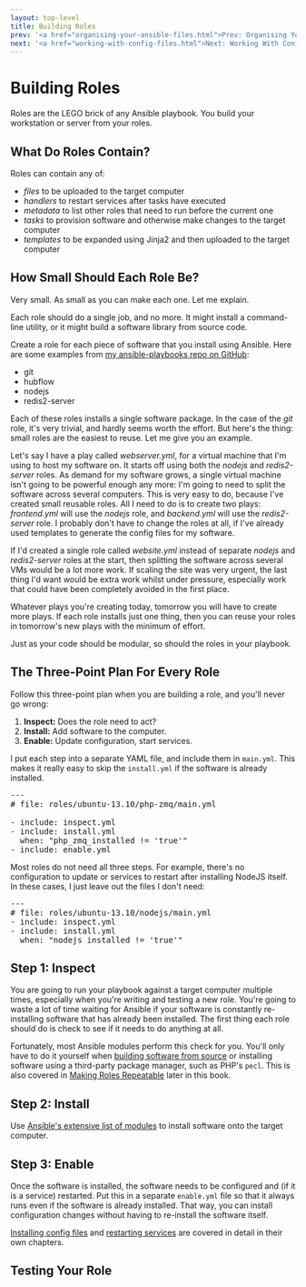 ```yaml
---
layout: top-level
title: Building Roles
prev: '<a href="organising-your-ansible-files.html">Prev: Organising Your Ansible Files</a>'
next: '<a href="working-with-config-files.html">Next: Working With Config Files</a>'
---
```


# Building Roles

Roles are the LEGO brick of any Ansible playbook. You build your workstation or server from your roles.

## What Do Roles Contain?

Roles can contain any of:

* _files_ to be uploaded to the target computer
* _handlers_ to restart services after tasks have executed
* _metadata_ to list other roles that need to run before the current one
* _tasks_ to provision software and otherwise make changes to the target computer
* _templates_ to be expanded using Jinja2 and then uploaded to the target computer

## How Small Should Each Role Be?

Very small.  As small as you can make each one.  Let me explain.

Each role should do a single job, and no more.  It might install a command-line utility, or it might build a software library from source code.

Create a role for each piece of software that you install using Ansible.  Here are some examples from [my ansible-playbooks repo on GitHub](https://github.com/stuartherbert/ansible-playbooks):

* git
* hubflow
* nodejs
* redis2-server

Each of these roles installs a single software package.  In the case of the _git_ role, it's very trivial, and hardly seems worth the effort.  But here's the thing: small roles are the easiest to reuse.  Let me give you an example.

Let's say I have a play called _webserver.yml_, for a virtual machine that I'm using to host my software on.  It starts off using both the _nodejs_ and _redis2-server_ roles.  As demand for my software grows, a single virtual machine isn't going to be powerful enough any more: I'm going to need to split the software across several computers.  This is very easy to do, because I've created small reusable roles.  All I need to do is to create two plays: _frontend.yml_ will use the _nodejs_ role, and _backend.yml_ will use the _redis2-server_ role.  I probably don't have to change the roles at all, if I've already used templates to generate the config files for my software.

If I'd created a single role called _website.yml_ instead of separate _nodejs_ and _redis2-server_ roles at the start, then splitting the software across several VMs would be a lot more work.  If scaling the site was very urgent, the last thing I'd want would be extra work whilst under pressure, especially work that could have been completely avoided in the first place.

Whatever plays you're creating today, tomorrow you will have to create more plays.  If each role installs just one thing, then you can reuse your roles in tomorrow's new plays with the minimum of effort.

Just as your code should be modular, so should the roles in your playbook.

## The Three-Point Plan For Every Role

Follow this three-point plan when you are building a role, and you'll never go wrong:

1. __Inspect:__ Does the role need to act?
1. __Install:__ Add software to the computer.
1. __Enable:__ Update configuration, start services.

I put each step into a separate YAML file, and include them in `main.yml`.  This makes it really easy to skip the `install.yml` if the software is already installed.

<pre>
---
# file: roles/ubuntu-13.10/php-zmq/main.yml

- include: inspect.yml
- include: install.yml
  when: "php_zmq_installed != 'true'"
- include: enable.yml
</pre>

Most roles do not need all three steps.  For example, there's no configuration to update or services to restart after installing NodeJS itself.  In these cases, I just leave out the files I don't need:

<pre>
---
# file: roles/ubuntu-13.10/nodejs/main.yml
- include: inspect.yml
- include: install.yml
  when: "nodejs_installed != 'true'"
</pre>

## Step 1: Inspect

You are going to run your playbook against a target computer multiple times, especially when you're writing and testing a new role.  You're going to waste a lot of time waiting for Ansible if your software is constantly re-installing software that has already been installed.  The first thing each role should do is check to see if it needs to do anything at all.

Fortunately, most Ansible modules perform this check for you.  You'll only have to do it yourself when [building software from source](building-software-from-source.html) or installing software using a third-party package manager, such as PHP's `pecl`.  This is also covered in [Making Roles Repeatable](making-roles-repeatable.html) later in this book.

## Step 2: Install

Use [Ansible's extensive list of modules](http://docs.ansible.com/modules_by_category.html) to install software onto the target computer.

## Step 3: Enable

Once the software is installed, the software needs to be configured and (if it is a service) restarted.  Put this in a separate `enable.yml` file so that it always runs even if the software is already installed.  That way, you can install configuration changes without having to re-install the software itself.

[Installing config files](working-with-config-files.html) and [restarting services](restarting-services.html) are covered in detail in their own chapters.

## Testing Your Role

